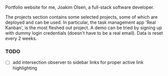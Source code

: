 Portfolio website for me, Joakim Olsen, a full-stack software developer.

The projects section contains some selected projects, some of which are deployed and can be used.
In particular, the task management app 'Real Kanban', is the most fleshed out project. A demo can be tried
by signing up with dummy login credentials (doesn't have to be a real email). Data is reset every 2 weeks.

### TODO

- [ ] add intersection observer to sidebar links for proper active link highlighting
